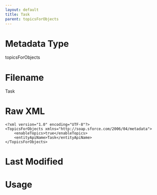 ```yaml
---
layout: default
title: Task
parent: topicsForObjects
---
```

# Metadata Type
topicsForObjects


# Filename 
Task


# Raw XML
```
<?xml version="1.0" encoding="UTF-8"?>
<TopicsForObjects xmlns="http://soap.sforce.com/2006/04/metadata">
    <enableTopics>true</enableTopics>
    <entityApiName>Task</entityApiName>
</TopicsForObjects>
```


# Last Modified


# Usage
